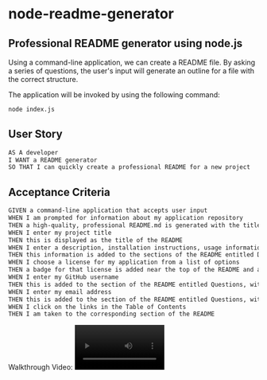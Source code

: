 # node-readme-generator

## Professional README generator using node.js

Using a command-line application, we can create a README file. By asking a series of questions, the user's input will generate an outline for a file with the correct structure.

The application will be invoked by using the following command:

```bash
node index.js
```

## User Story

```md
AS A developer
I WANT a README generator
SO THAT I can quickly create a professional README for a new project
```

## Acceptance Criteria

```md
GIVEN a command-line application that accepts user input
WHEN I am prompted for information about my application repository
THEN a high-quality, professional README.md is generated with the title of my project and sections entitled Description, Table of Contents, Installation, Usage, License, Contributing, Tests, and Questions
WHEN I enter my project title
THEN this is displayed as the title of the README
WHEN I enter a description, installation instructions, usage information, contribution guidelines, and test instructions
THEN this information is added to the sections of the README entitled Description, Installation, Usage, Contributing, and Tests
WHEN I choose a license for my application from a list of options
THEN a badge for that license is added near the top of the README and a notice is added to the section of the README entitled License that explains which license the application is covered under
WHEN I enter my GitHub username
THEN this is added to the section of the README entitled Questions, with a link to my GitHub profile
WHEN I enter my email address
THEN this is added to the section of the README entitled Questions, with instructions on how to reach me with additional questions
WHEN I click on the links in the Table of Contents
THEN I am taken to the corresponding section of the README
```

Walkthrough Video:
<video src='file:///Users/rosalindaquezada/Downloads/Untitled_%20Apr%2024,%202023%209_44%20PM%20(1).webm' width=180>
(file:///Users/rosalindaquezada/Downloads/Untitled_%20Apr%2024,%202023%209_44%20PM%20(1).webm)